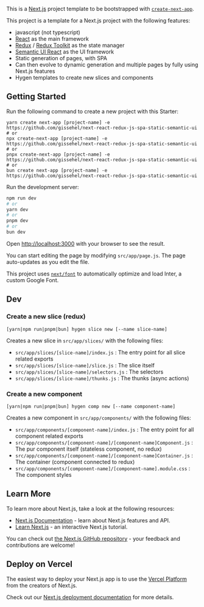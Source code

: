 This is a [Next.js](https://nextjs.org/) project template to be bootstrapped with [`create-next-app`](https://github.com/vercel/next.js/tree/canary/packages/create-next-app).

This project is a template for a Next.js project with the following features:
- javascript (not typescript)
- [React](https://reactjs.org/) as the main framework
- [Redux](https://redux.js.org/) / [Redux Toolkit](https://redux-toolkit.js.org/) as the state manager
- [Semantic UI React](https://react.semantic-ui.com/) as the UI framework
- Static generation of pages, with SPA
- Can then evolve to dynamic generation and multiple pages by fully using Next.js features
- Hygen templates to create new slices and components

## Getting Started

Run the following command to create a new project with this Starter:

```
yarn create next-app [project-name] -e https://github.com/gissehel/next-react-redux-js-spa-static-semantic-ui
# or
npx create-next-app [project-name] -e https://github.com/gissehel/next-react-redux-js-spa-static-semantic-ui
# or 
pnpx create-next-app [project-name] -e https://github.com/gissehel/next-react-redux-js-spa-static-semantic-ui
# or
bun create next-app [project-name] -e https://github.com/gissehel/next-react-redux-js-spa-static-semantic-ui
```

Run the development server:

```bash
npm run dev
# or
yarn dev
# or
pnpm dev
# or
bun dev
```

Open [http://localhost:3000](http://localhost:3000) with your browser to see the result.

You can start editing the page by modifying `src/app/page.js`. The page auto-updates as you edit the file.

This project uses [`next/font`](https://nextjs.org/docs/basic-features/font-optimization) to automatically optimize and load Inter, a custom Google Font.

## Dev

### Create a new slice (redux)

```
[yarn|npm run|pnpm|bun] hygen slice new [--name slice-name]
```

Creates a new slice in `src/app/slices/` with the following files:

- `src/app/slices/[slice-name]/index.js` : The entry point for all slice related exports
- `src/app/slices/[slice-name]/slice.js` : The slice itself
- `src/app/slices/[slice-name]/selectors.js` : The selectors
- `src/app/slices/[slice-name]/thunks.js` : The thunks (async actions)

### Create a new component

```
[yarn|npm run|pnpm|bun] hygen comp new [--name component-name]
```

Creates a new component in `src/app/components/` with the following files:

- `src/app/components/[component-name]/index.js` : The entry point for all component related exports
- `src/app/components/[component-name]/[component-name]Component.js` : The pur component itself (stateless component, no redux)
- `src/app/components/[component-name]/[component-name]Container.js` : The container (component connected to redux)
- `src/app/components/[component-name]/[component-name].module.css` : The component styles

## Learn More

To learn more about Next.js, take a look at the following resources:

- [Next.js Documentation](https://nextjs.org/docs) - learn about Next.js features and API.
- [Learn Next.js](https://nextjs.org/learn) - an interactive Next.js tutorial.

You can check out [the Next.js GitHub repository](https://github.com/vercel/next.js/) - your feedback and contributions are welcome!

## Deploy on Vercel

The easiest way to deploy your Next.js app is to use the [Vercel Platform](https://vercel.com/new?utm_medium=default-template&filter=next.js&utm_source=create-next-app&utm_campaign=create-next-app-readme) from the creators of Next.js.

Check out our [Next.js deployment documentation](https://nextjs.org/docs/deployment) for more details.
